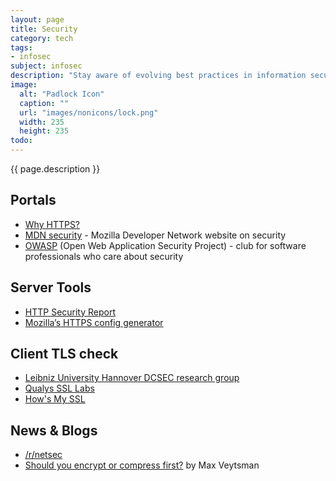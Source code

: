 ```yaml
---
layout: page
title: Security
category: tech
tags:
- infosec
subject: infosec
description: "Stay aware of evolving best practices in information security, and how innovations in the platform can help keep your open web applications secure."
image:
  alt: "Padlock Icon"
  caption: ""
  url: "images/nonicons/lock.png"
  width: 235
  height: 235
todo:
---
```


{{ page.description }}

Portals
-----
* [Why HTTPS?](https://developers.google.com/web/fundamentals/security/encrypt-in-transit/why-https)
* [MDN security](https://developer.mozilla.org/en-US/docs/Web/Security) - Mozilla Developer Network website on security
* [OWASP](https://www.owasp.org/index.php/Main_Page) (Open Web Application Security Project) - club for software professionals who care about security

Server Tools
-------
* [HTTP Security Report](https://httpsecurityreport.com/)
* [Mozilla’s HTTPS config generator](https://mozilla.github.io/server-side-tls/ssl-config-generator/)

Client TLS check
-----
* [Leibniz University Hannover DCSEC research group](https://cc.dcsec.uni-hannover.de/)
* [Qualys SSL Labs](https://www.ssllabs.com/ssltest/viewMyClient.html)
* [How's My SSL](https://www.howsmyssl.com/)

News & Blogs
-----
* [/r/netsec](https://www.reddit.com/r/netsec)
* [Should you encrypt or compress first?](http://blog.appcanary.com/2016/encrypt-or-compress.html) by Max Veytsman
